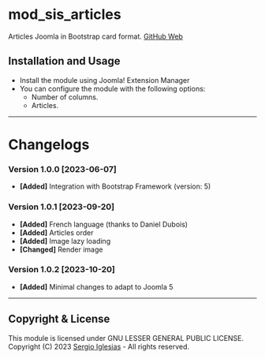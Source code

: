 # mod_sis_articles
Articles Joomla in Bootstrap card format.
[GitHub Web](https://sergiois.github.io/sis-articles.html "SIS Articles")

## Installation and Usage
* Install the module using Joomla! Extension Manager
* You can configure the module with the following options:
    * Number of columns.
    * Articles.

* * *

# Changelogs

### Version 1.0.0 [2023-06-07]
* **[Added]** Integration with Bootstrap Framework (version: 5)

### Version 1.0.1 [2023-09-20]
* **[Added]** French language (thanks to Daniel Dubois)
* **[Added]** Articles order
* **[Added]** Image lazy loading
* **[Changed]** Render image

### Version 1.0.2 [2023-10-20]
* **[Added]** Minimal changes to adapt to Joomla 5

* * *

## Copyright & License
This module is licensed under GNU LESSER GENERAL PUBLIC LICENSE.
Copyright (C) 2023 [Sergio Iglesias](https://sergioiglesias.net) - All rights reserved.